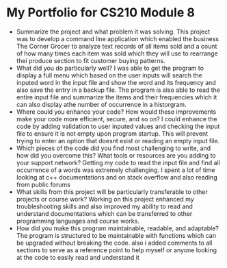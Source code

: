 # My Portfolio for CS210 Module 8
- Summarize the project and what problem it was solving.
This project was to develop a command line application which enabled the business The Corner Grocer to analyze text records of all items sold and a count of how many times each item was sold which they will use to rearrange thei produce section to fit customer buying patterns.
- What did you do particularly well?
I was able to get the program to display a full menu which based on the user inputs will search the inputed word in the input file and show the word and its frequency and also save the entry in a backup file. The program is also able to read the entire input file and summarize the items and their frequencies which it can also display athe number of occurrence in a historgram.
- Where could you enhance your code? How would these improvements make your code more efficient, secure, and so on?
I could enhance the code by adding validation to user inputed values and checking the input file to ensure it is not empty upon program startup. This will prevent trying to enter an option that doesnt exist or reading an empty input file.
- Which pieces of the code did you find most challenging to write, and how did you overcome this? What tools or resources are you adding to your support network?
Getting my code to read the input file and find all occurrence of a words was extremely challenging.  I spent a lot of time looking at c++ documentations and on stack overflow and also reading from public forums
- What skills from this project will be particularly transferable to other projects or course work?
Working on this project enhanced my troubleshooting skills and also improved my ability to read and understand documentations which can be transferred to other programming languages and course works.
- How did you make this program maintainable, readable, and adaptable?
The program is structured to be maintainable with functions which can be upgraded without breaking the code. also i added comments to all sections to serve as a reference point to help myself or anyone looking at the code to easily read and understand it
